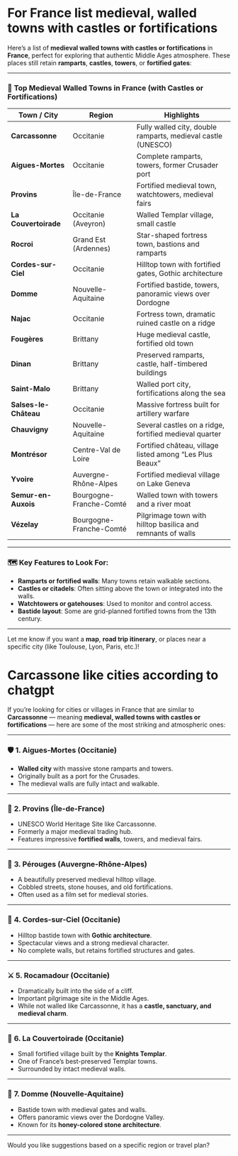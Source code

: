 # For France list medieval, walled towns with castles or fortifications

Here’s a list of **medieval walled towns with castles or fortifications** in **France**, perfect for exploring that authentic Middle Ages atmosphere. These places still retain **ramparts**, **castles**, **towers**, or **fortified gates**:

---

### 🏰 **Top Medieval Walled Towns in France (with Castles or Fortifications)**

| Town / City           | Region                  | Highlights                                                   |
| --------------------- | ----------------------- | ------------------------------------------------------------ |
| **Carcassonne**       | Occitanie               | Fully walled city, double ramparts, medieval castle (UNESCO) |
| **Aigues-Mortes**     | Occitanie               | Complete ramparts, towers, former Crusader port              |
| **Provins**           | Île-de-France           | Fortified medieval town, watchtowers, medieval fairs         |
| **La Couvertoirade**  | Occitanie (Aveyron)     | Walled Templar village, small castle                         |
| **Rocroi**            | Grand Est (Ardennes)    | Star-shaped fortress town, bastions and ramparts             |
| **Cordes-sur-Ciel**   | Occitanie               | Hilltop town with fortified gates, Gothic architecture       |
| **Domme**             | Nouvelle-Aquitaine      | Fortified bastide, towers, panoramic views over Dordogne     |
| **Najac**             | Occitanie               | Fortress town, dramatic ruined castle on a ridge             |
| **Fougères**          | Brittany                | Huge medieval castle, fortified old town                     |
| **Dinan**             | Brittany                | Preserved ramparts, castle, half-timbered buildings          |
| **Saint-Malo**        | Brittany                | Walled port city, fortifications along the sea               |
| **Salses-le-Château** | Occitanie               | Massive fortress built for artillery warfare                 |
| **Chauvigny**         | Nouvelle-Aquitaine      | Several castles on a ridge, fortified medieval quarter       |
| **Montrésor**         | Centre-Val de Loire     | Fortified château, village listed among “Les Plus Beaux”     |
| **Yvoire**            | Auvergne-Rhône-Alpes    | Fortified medieval village on Lake Geneva                    |
| **Semur-en-Auxois**   | Bourgogne-Franche-Comté | Walled town with towers and a river moat                     |
| **Vézelay**           | Bourgogne-Franche-Comté | Pilgrimage town with hilltop basilica and remnants of walls  |

---

### 🗺️ Key Features to Look For:

* **Ramparts or fortified walls**: Many towns retain walkable sections.
* **Castles or citadels**: Often sitting above the town or integrated into the walls.
* **Watchtowers or gatehouses**: Used to monitor and control access.
* **Bastide layout**: Some are grid-planned fortified towns from the 13th century.

---

Let me know if you want a **map**, **road trip itinerary**, or places near a specific city (like Toulouse, Lyon, Paris, etc.)!


# Carcassone like cities according to chatgpt

If you’re looking for cities or villages in France that are similar to **Carcassonne** — meaning **medieval, walled towns with castles or fortifications** — here are some of the most striking and atmospheric ones:

---

### 🛡️ **1. Aigues-Mortes (Occitanie)**

* **Walled city** with massive stone ramparts and towers.
* Originally built as a port for the Crusades.
* The medieval walls are fully intact and walkable.

---

### 🏰 **2. Provins (Île-de-France)**

* UNESCO World Heritage Site like Carcassonne.
* Formerly a major medieval trading hub.
* Features impressive **fortified walls**, towers, and medieval fairs.

---

### 🏯 **3. Pérouges (Auvergne-Rhône-Alpes)**

* A beautifully preserved medieval hilltop village.
* Cobbled streets, stone houses, and old fortifications.
* Often used as a film set for medieval stories.

---

### 🧱 **4. Cordes-sur-Ciel (Occitanie)**

* Hilltop bastide town with **Gothic architecture**.
* Spectacular views and a strong medieval character.
* No complete walls, but retains fortified structures and gates.

---

### ⚔️ **5. Rocamadour (Occitanie)**

* Dramatically built into the side of a cliff.
* Important pilgrimage site in the Middle Ages.
* While not walled like Carcassonne, it has a **castle, sanctuary, and medieval charm**.

---

### 🕍 **6. La Couvertoirade (Occitanie)**

* Small fortified village built by the **Knights Templar**.
* One of France’s best-preserved Templar towns.
* Surrounded by intact medieval walls.

---

### 🧭 **7. Domme (Nouvelle-Aquitaine)**

* Bastide town with medieval gates and walls.
* Offers panoramic views over the Dordogne Valley.
* Known for its **honey-colored stone architecture**.

---

Would you like suggestions based on a specific region or travel plan?
